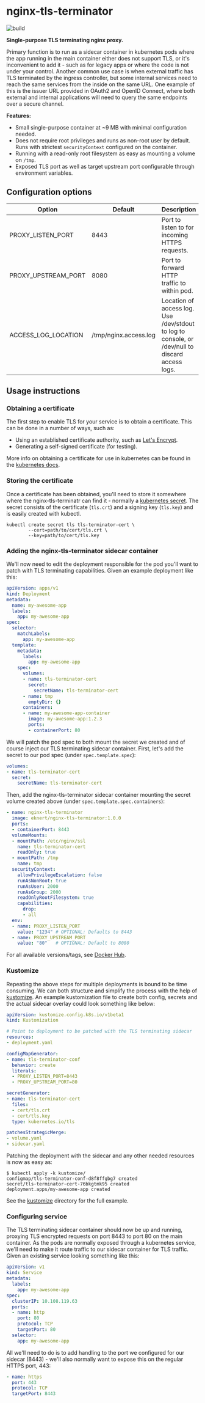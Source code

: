 # nginx-tls-terminator

![build](https://github.com/anderseknert/nginx-tls-terminator/workflows/build/badge.svg)

**Single-purpose TLS terminating nginx proxy.**

Primary function is to run as a sidecar container in kubernetes pods where the app running in the main container either does not support TLS, or it's inconvenient to add it - such as for legacy apps or where the code is not under your control. Another common use case is when external traffic has TLS terminated by the ingress controller, but some internal services need to reach the same services from the inside on the same URL. One example of this is the issuer URL provided in OAuth2 and OpenID Connect, where both external and internal applications will need to query the same endpoints over a secure channel.

**Features:**
* Small single-purpose container at ~9 MB with minimal configuration needed.
* Does not require root privileges and runs as non-root user by default. Runs with strictest `securityContext` configured on the container.
* Running with a read-only root filesystem as easy as mounting a volume on `/tmp`.
* Exposed TLS port as well as target upstream port configurable through environment variables.

## Configuration options

| Option              | Default               | Description                                                                                     |
|---------------------|-----------------------|-------------------------------------------------------------------------------------------------|
| PROXY_LISTEN_PORT   | 8443                  | Port to listen to for incoming HTTPS requests.                                                  |
| PROXY_UPSTREAM_PORT | 8080                  | Port to forward HTTP traffic to within pod.                                                     |
| ACCESS_LOG_LOCATION | /tmp/nginx.access.log | Location of access log. Use /dev/stdout to log to console, or /dev/null to discard access logs. |

## Usage instructions

### Obtaining a certificate

The first step to enable TLS for your service is to obtain a certificate. This can be done in a number of ways, such as:

* Using an established certificate authority, such as [Let's Encrypt](https://letsencrypt.org/).
* Generating a self-signed certificate (for testing).

More info on obtaining a certificate for use in kubernetes can be found in the [kubernetes docs](https://kubernetes.io/docs/tasks/tls/managing-tls-in-a-cluster/).

### Storing the certificate

Once a certificate has been obtained, you'll need to store it somewhere where the nginx-tls-terminatr can find it - normally a [kubernetes secret](https://kubernetes.io/docs/concepts/configuration/secret/). The secret consists of the certificate (`tls.crt`) and a signing key (`tls.key`) and is easily created with kubectl.

```shell
kubectl create secret tls tls-terminator-cert \
        --cert=path/to/cert/tls.crt \
        --key=path/to/cert/tls.key
```

### Adding the nginx-tls-terminator sidecar container

We'll now need to edit the deployment responsible for the pod you'll want to patch with TLS terminating capabilities. Given an example deployment like this:

```yaml
apiVersion: apps/v1
kind: Deployment
metadata:
  name: my-awesome-app
  labels:
    app: my-awesome-app
spec:
  selector:
    matchLabels:
      app: my-awesome-app
  template:
    metadata:
      labels:
        app: my-awesome-app
    spec:
      volumes:
      - name: tls-terminator-cert
        secret:
          secretName: tls-terminator-cert
      - name: tmp
        emptyDir: {}
      containers:
      - name: my-awesome-app-container
        image: my-awesome-app:1.2.3
        ports:
        - containerPort: 80
```

We will patch the pod spec to both mount the secret we created and of course inject our TLS terminating sidecar container. First, let's add the secret to our pod spec (under `spec.template.spec`):

```yaml
volumes:
- name: tls-terminator-cert
  secret:
    secretName: tls-terminator-cert
```
Then, add the nginx-tls-terminator sidecar container mounting the secret volume created above (under `spec.template.spec.containers`):

```yaml
- name: nginx-tls-terminator
  image: eknert/nginx-tls-terminator:1.0.0
  ports:
  - containerPort: 8443
  volumeMounts:
  - mountPath: /etc/nginx/ssl
    name: tls-terminator-cert
    readOnly: true
  - mountPath: /tmp
    name: tmp
  securityContext:
    allowPrivilegeEscalation: false
    runAsNonRoot: true
    runAsUser: 2000
    runAsGroup: 2000
    readOnlyRootFilesystem: true
    capabilities:
      drop:
      - all
  env:
  - name: PROXY_LISTEN_PORT
    value: "1234" # OPTIONAL: Defaults to 8443
  - name: PROXY_UPSTREAM_PORT
    value: "80"   # OPTIONAL: Default to 8080
```

For all available versions/tags, see [Docker Hub](https://hub.docker.com/r/eknert/nginx-tls-terminator).

### Kustomize

Repeating the above steps for multiple deployments is bound to be time consuming. We can both structure and simplify the process with the help of [kustomize](https://kustomize.io/). An example kustomization file to create both config, secrets and the actual sidecar overlay could look something like below:

```yaml
apiVersion: kustomize.config.k8s.io/v1beta1
kind: Kustomization

# Point to deployment to be patched with the TLS terminating sidecar
resources:
- deployment.yaml

configMapGenerator:
- name: tls-terminator-conf
  behavior: create
  literals:
  - PROXY_LISTEN_PORT=8443
  - PROXY_UPSTREAM_PORT=80

secretGenerator:
- name: tls-terminator-cert
  files:
  - cert/tls.crt
  - cert/tls.key
  type: kubernetes.io/tls

patchesStrategicMerge:
- volume.yaml
- sidecar.yaml
```

Patching the deployment with the sidecar and any other needed resources is now as easy as:

```shell
$ kubectl apply -k kustomize/
configmap/tls-terminator-conf-d8f8ffgbg7 created
secret/tls-terminator-cert-76bkgtmk95 created
deployment.apps/my-awesome-app created
```

See the [kustomize](kustomize/) directory for the full example.

### Configuring service

The TLS terminating sidecar container should now be up and running, proxying TLS encrypted requests on port 8443 to port 80 on the main container. As the pods are normally exposed through a kubernetes service, we'll need to make it route traffic to our sidecar container for TLS traffic. Given an existing service looking something like this:

```yaml
apiVersion: v1
kind: Service
metadata:
  labels:
    app: my-awesome-app
spec:
  clusterIP: 10.108.119.63
  ports:
  - name: http
    port: 80
    protocol: TCP
    targetPort: 80
  selector:
    app: my-awesome-app
```

All we'll need to do is to add handling to the port we configured for our sidecar (8443) - we'll also normally want to expose this on the regular HTTPS port, 443:

```yaml
- name: https
  port: 443
  protocol: TCP
  targetPort: 8443
```
